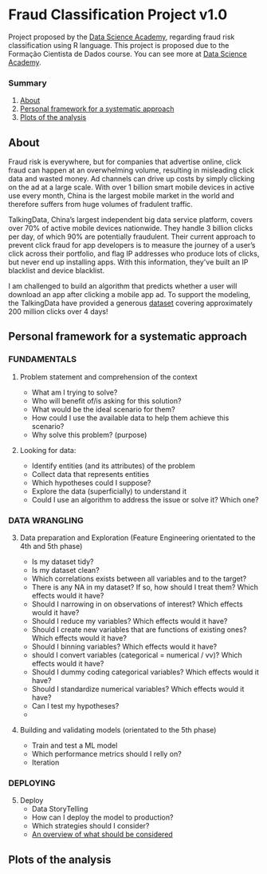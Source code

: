 # Fraud Classification Project v1.0

Project proposed by the [Data Science Academy](https://www.datascienceacademy.com.br/), regarding fraud risk classification using R language.
This project is proposed due to the Formação Cientista de Dados course. You can see more at [Data Science Academy](https://www.datascienceacademy.com.br/bundles?bundle_id=formacao-cientista-de-dados).

### Summary

1. [About](#About)
2. [Personal framework for a systematic approach](#Personal-framework-for-a-systematic-approach)
3. [Plots of the analysis](#Plots-of-the-analysis)


## About

Fraud risk is everywhere, but for companies that advertise online, click fraud can happen at an overwhelming volume, resulting in misleading click data and wasted money. Ad channels can drive up costs by simply clicking on the ad at a large scale. With over 1 billion smart mobile devices in active use every month, China is the largest
mobile market in the world and therefore suffers from huge volumes of fradulent traffic.

TalkingData, China’s largest independent big data service platform, covers over 70% of active mobile devices nationwide. They handle 3 billion clicks per day, of which 90% are potentially fraudulent. Their current approach to prevent click fraud for app developers is to measure the journey of a user’s click across their portfolio, and flag IP addresses who produce lots of clicks, but never end up installing apps. With this information, they've built an IP blacklist and device blacklist.

I am challenged to build an algorithm that predicts whether a user will download an app after clicking a mobile app ad. To support the modeling, the TalkingData have provided a generous [dataset](https://www.kaggle.com/c/talkingdata-adtracking-fraud-detection/data) covering approximately 200 million clicks over 4 days!


## Personal framework for a systematic approach

### FUNDAMENTALS

1. Problem statement and comprehension of the context
    - What am I trying to solve?
    - Who will benefit of/is asking for this solution?
    - What would be the ideal scenario for them?
    - How could I use the available data to help them achieve this scenario?
    - Why solve this problem? (purpose)

2. Looking for data:
    - Identify entities (and its attributes) of the problem
    - Collect data that represents entities
    - Which hypotheses could I suppose?
    - Explore the data (superficially) to understand it
    - Could I use an algorithm to address the issue or solve it? Which one?
	
### DATA WRANGLING

3. Data preparation and Exploration (Feature Engineering orientated to the 4th and 5th phase)
    - Is my dataset tidy?
    - Is my dataset clean?
    - Which correlations exists between all variables and to the target?
    - There is any NA in my dataset? If so, how should I treat them? Which effects would it have?
    - Should I narrowing in on observations of interest? Which effects would it have?
    - Should I reduce my variables? Which effects would it have?
    - Should I create new variables that are functions of existing ones? Which effects would it have?
    - Should I binning variables? Which effects would it have?
    - should I convert variables (categorical = numerical / vv)? Which effects would it have?
    - Should I dummy coding categorical variables? Which effects would it have?
    - Should I standardize numerical variables? Which effects would it have?
    - Can I test my hypotheses?
    -

4. Building and validating models (orientated to the 5th phase)
    - Train and test a ML model
    - Which performance metrics should I relly on?
    - Iteration

### DEPLOYING

5. Deploy
    - Data StoryTelling
    - How can I deploy the model to production?
    - Which strategies should I consider?
    - [An overview of what should be considered](https://christophergs.github.io/machine%20learning/2019/03/17/how-to-deploy-machine-learning-models/)



## Plots of the analysis

